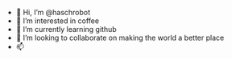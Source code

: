 - 👋 Hi, I’m @haschrobot
- 👀 I’m interested in coffee
- 🌱 I’m currently learning github
- 💞️ I’m looking to collaborate on making the world a better place
- 📫 

<!---
haschrobot/haschrobot is a ✨ special ✨ repository because its `README.md` (this file) appears on your GitHub profile.
You can click the Preview link to take a look at your changes.
--->
